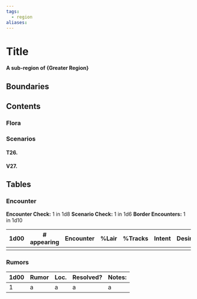 ```yaml
---
tags:
  - region
aliases:
---
```

# Title
#### A sub-region of {Greater Region}
## Boundaries
## Contents
### Flora
### Scenarios
#### T26.
#### V27.

## Tables
### Encounter
**Encounter Check:** 1 in 1d8
**Scenario Check:** 1 in 1d6
**Border Encounters:** 1 in 1d10


| 1d00 | # appearing | Encounter | %Lair | %Tracks | Intent | Desire |
| ---- | ----------- | --------- | ----- | ------- | ------ | ------ |
|      |             |           |       |         |        |        |

### Rumors
| 1d00 | Rumor | Loc. | Resolved? | Notes: |
|------|-------|------|-----------|--------|
| 1    | a     | a    | a         | a      |
